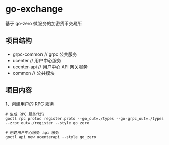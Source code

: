 # go-exchange

基于 go-zero 微服务的加密货币交易所

## 项目结构

- grpc-common // grpc 公共服务
- ucenter // 用户中心服务
- ucenter-api // 用户中心 API 网关服务
- common // 公共模块

## 项目内容

1、创建用户的 RPC 服务

```shell
# 生成 RPC 服务代码
goctl rpc protoc register.proto --go_out=./types --go-grpc_out=./types --zrpc_out=./register --style go_zero

# 创建用户中心服务 api 服务
goctl api new ucenterapi --style go_zero
```

